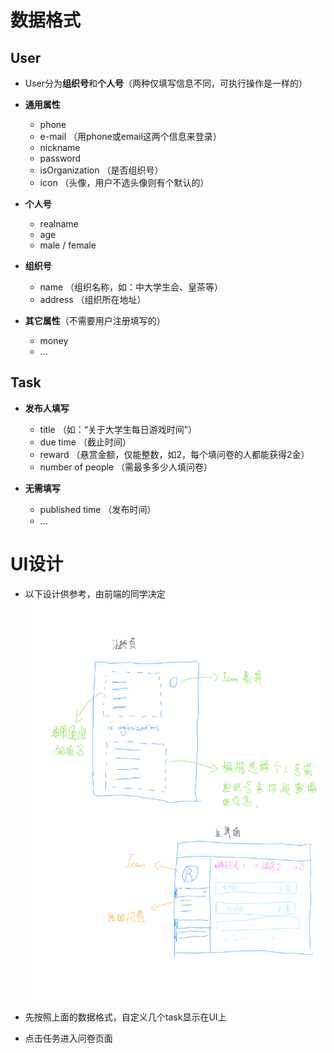 # 数据格式
## User
- User分为**组织号**和**个人号**（两种仅填写信息不同，可执行操作是一样的）

- **通用属性**
  - phone
  - e-mail （用phone或email这两个信息来登录）
  - nickname
  - password
  - isOrganization （是否组织号）
  - icon （头像，用户不选头像则有个默认的）

- **个人号**
  - realname
  - age
  - male / female

- **组织号**
  - name （组织名称，如：中大学生会、皇茶等）
  - address （组织所在地址）

- **其它属性**（不需要用户注册填写的）
  - money
  - ...

## Task
  - **发布人填写**
    - title （如：“关于大学生每日游戏时间”）
    - due time （截止时间）
    - reward （悬赏金额，仅能整数，如2，每个填问卷的人都能获得2金）
    - number of people （需最多多少人填问卷）

  - **无需填写**
    - published time （发布时间）
    - ...

# UI设计
  - 以下设计供参考，由前端的同学决定
    ![](./simple-ui-design.png)
  
  - 先按照上面的数据格式，自定义几个task显示在UI上

  - 点击任务进入问卷页面
